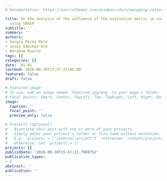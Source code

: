```yaml
---
# Documentation: https://sourcethemes.com/academic/docs/managing-content/

title: On the analysis of the influence of the evaluation metric in community detection
  using GRASP
subtitle: ''
summary: ''
authors:
- Sergio Pérez-Peló
- Jesús Sánchez-Oro
- Abraham Duarte
tags: []
categories: []
date: -01-01
lastmod: 2020-08-30T17:47:21+02:00
featured: false
draft: false

# Featured image
# To use, add an image named `featured.jpg/png` to your page's folder.
# Focal points: Smart, Center, TopLeft, Top, TopRight, Left, Right, BottomLeft, Bottom, BottomRight.
image:
  caption: ''
  focal_point: ''
  preview_only: false

# Projects (optional).
#   Associate this post with one or more of your projects.
#   Simply enter your project's folder or file name without extension.
#   E.g. `projects = ["internal-project"]` references `content/project/deep-learning/index.md`.
#   Otherwise, set `projects = []`.
projects: []
publishDate: '2020-08-30T15:47:21.790975Z'
publication_types:
- 2
abstract: ''
publication: ''
---
```

